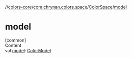 //[colors-core](../../../index.md)/[com.chrynan.colors.space](../index.md)/[ColorSpace](index.md)/[model](model.md)



# model  
[common]  
Content  
val [model](model.md): [ColorModel](../-color-model/index.md)  



